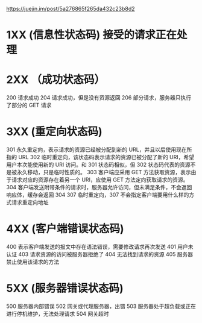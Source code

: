 https://juejin.im/post/5a276865f265da432c23b8d2

# 1XX (信息性状态码) 接受的请求正在处理

# 2XX （成功状态码）

200 请求成功
204 请求成功，但是没有资源返回
206 部分请求，服务器只执行了部分的 GET 请求

# 3XX (重定向状态码)

301 永久重定向，表示请求的资源已经被分配到新的 URL，并且以后使用现在所指的 URL
302 临时重定向，该状态码表示请求的资源已被分配了新的 URI，希望用户本次能使用新的 URI 访问。和 301 状态码相似，但 302 状态码代表的资源不是被永久移动，只是临时性质的。
303 客户端应采用 GET 方法获取资源，表示由于请求对应的资源存在着另一个 URI，应使用 GET 方法定向获取请求的资源。
304 客户端发送附带条件的请求时，服务器允许访问，但未满足条件，不会返回响应体，缓存会返回 304
307 临时重定向，307 不会指定客户端要用什么样的方式请求重定向地址

# 4XX (客户端错误状态码)

400 表示客户端发送的报文中存在语法错误，需要修改请求再次发送
401 用户未认证
403 请求资源的访问被服务器拒绝了
404 无法找到请求的资源
405 服务器禁止使用该请求的方法

# 5XX (服务器错误状态码)

500 服务器内部错误
502 网关或代理服务器，出错
503 服务器处于超负载或正在进行停机维护，无法处理请求
504 网关超时
